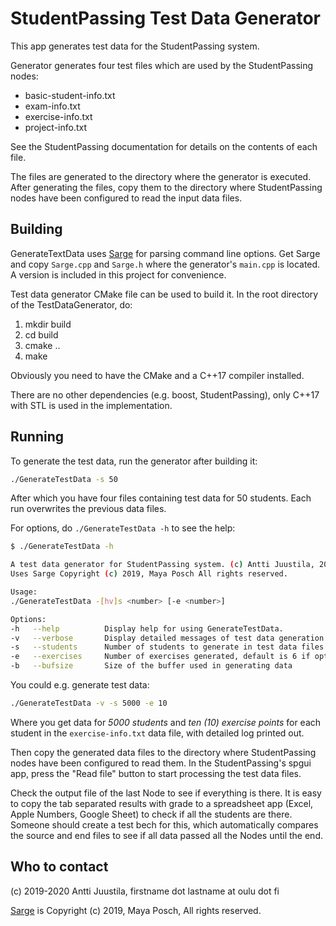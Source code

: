 # StudentPassing Test Data Generator

This app generates test data for the StudentPassing system.

Generator generates four test files which are used by the StudentPassing nodes:

* basic-student-info.txt
* exam-info.txt
* exercise-info.txt
* project-info.txt

See the StudentPassing documentation for details on the contents of each file.

The files are generated to the directory where the generator is executed. After generating the files, copy them to the directory where StudentPassing nodes have been configured to read the input data files.

## Building

GenerateTextData uses [Sarge](https://github.com/MayaPosch/Sarge) for parsing command line options. Get Sarge and copy `Sarge.cpp` and `Sarge.h` where the generator's `main.cpp` is located. A version is included in this project for convenience.

Test data generator CMake file can be used to build it. In the root directory of the TestDataGenerator, do:

1. mkdir build
2. cd build
3. cmake ..
4. make

Obviously you need to have the CMake and a C++17 compiler installed.

There are no other dependencies (e.g. boost, StudentPassing), only C++17 with STL is used in the implementation.

## Running

To generate the test data, run the generator after building it:

```bash
./GenerateTestData -s 50
```
After which you have four files containing test data for 50 students. Each run overwrites the previous data files.

For options, do `./GenerateTestData -h` to see the help:

```bash
$ ./GenerateTestData -h

A test data generator for StudentPassing system. (c) Antti Juustila, 2019.
Uses Sarge Copyright (c) 2019, Maya Posch All rights reserved.

Usage:
./GenerateTestData -[hv]s <number> [-e <number>]

Options: 
-h   --help          Display help for using GenerateTestData.
-v   --verbose       Display detailed messages of test data generation process.
-s   --students      Number of students to generate in test data files.
-e   --exercises     Number of exercises generated, default is 6 if option not provided.
-b   --bufsize       Size of the buffer used in generating data
```

You could e.g. generate test data:

```bash
./GenerateTestData -v -s 5000 -e 10
```

Where you get data for *5000 students* and *ten (10) exercise points* for each student in the `exercise-info.txt` data file, with detailed log printed out. 

Then copy the generated data files to the directory where StudentPassing nodes have been configured to read them. In the StudentPassing's spgui app, press the "Read file" button to start processing the test data files.

Check the output file of the last Node to see if everything is there. It is easy to copy the tab separated results with grade to a spreadsheet app (Excel, Apple Numbers, Google Sheet) to check if all the students are there. Someone should create a test bech for this, which automatically compares the source and end files to see if all data passed all the Nodes until the end.

## Who to contact

(c) 2019-2020  Antti Juustila, firstname dot lastname at oulu dot fi

[Sarge](https://github.com/MayaPosch/Sarge)  is Copyright (c) 2019, Maya Posch, All rights reserved.
